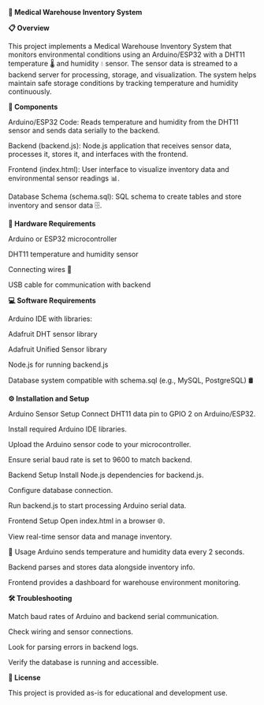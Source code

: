 **🏥 Medical Warehouse Inventory System**


**📋 Overview**

This project implements a Medical Warehouse Inventory System that monitors environmental conditions using an Arduino/ESP32 with a DHT11 temperature 🌡️ and humidity 💧 sensor. The sensor data is streamed to a backend server for processing, storage, and visualization. The system helps maintain safe storage conditions by tracking temperature and humidity continuously.

**🧩 Components**

Arduino/ESP32 Code: Reads temperature and humidity from the DHT11 sensor and sends data serially to the backend.

Backend (backend.js): Node.js application that receives sensor data, processes it, stores it, and interfaces with the frontend.

Frontend (index.html): User interface to visualize inventory data and environmental sensor readings 📊.

Database Schema (schema.sql): SQL schema to create tables and store inventory and sensor data 🗄️.

**🔧 Hardware Requirements**

Arduino or ESP32 microcontroller

DHT11 temperature and humidity sensor

Connecting wires 🔌

USB cable for communication with backend

**💻 Software Requirements**

Arduino IDE with libraries:

Adafruit DHT sensor library

Adafruit Unified Sensor library

Node.js for running backend.js

Database system compatible with schema.sql (e.g., MySQL, PostgreSQL) 🛢️

**⚙️ Installation and Setup**

Arduino Sensor Setup
Connect DHT11 data pin to GPIO 2 on Arduino/ESP32.

Install required Arduino IDE libraries.

Upload the Arduino sensor code to your microcontroller.

Ensure serial baud rate is set to 9600 to match backend.

Backend Setup
Install Node.js dependencies for backend.js.

Configure database connection.

Run backend.js to start processing Arduino serial data.

Frontend Setup
Open index.html in a browser 🌐.

View real-time sensor data and manage inventory.

🚀 Usage
Arduino sends temperature and humidity data every 2 seconds.

Backend parses and stores data alongside inventory info.

Frontend provides a dashboard for warehouse environment monitoring.

**🛠 Troubleshooting**

Match baud rates of Arduino and backend serial communication.

Check wiring and sensor connections.

Look for parsing errors in backend logs.

Verify the database is running and accessible.

**📄 License**

This project is provided as-is for educational and development use.
